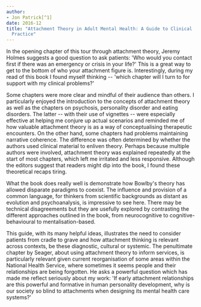 ```yaml
---
author:
- Jon Patrick[^1]
date: 2016-12
title: "Attachment Theory in Adult Mental Health: A Guide to Clinical
  Practice"
---
```


In the opening chapter of this tour through attachment theory, Jeremy
Holmes suggests a good question to ask patients: 'Who would you contact
first if there was an emergency or crisis in your life?' This is a great
way to get to the bottom of who your attachment figure is.
Interestingly, during my read of this book I found myself thinking --
'which chapter will I turn to for support with my clinical problems?'

Some chapters were more clear and mindful of their audience than others.
I particularly enjoyed the introduction to the concepts of attachment
theory as well as the chapters on psychosis, personality disorder and
eating disorders. The latter -- with their use of vignettes -- were
especially effective at helping me conjure up actual scenarios and
reminded me of how valuable attachment theory is as a way of
conceptualising therapeutic encounters. On the other hand, some chapters
had problems maintaining narrative coherence. The difference was often
determined by whether the authors used clinical material to enliven
theory. Perhaps because multiple authors were involved, attachment
theory was explained repeatedly at the start of most chapters, which
left me irritated and less responsive. Although the editors suggest that
readers might dip into the book, I found these theoretical recaps
tiring.

What the book does really well is demonstrate how Bowlby\'s theory has
allowed disparate paradigms to coexist. The influence and provision of a
common language, for thinkers from scientific backgrounds as distant as
evolution and psychoanalysis, is impressive to see here. There may be
technical disagreements but they are usefully explored by contrasting
the different approaches outlined in the book, from neurocognitive to
cognitive-behavioural to mentalisation-based.

This guide, with its many helpful ideas, illustrates the need to
consider patients from cradle to grave and how attachment thinking is
relevant across contexts, be these diagnostic, cultural or systemic. The
penultimate chapter by Seager, about using attachment theory to inform
services, is particularly relevant given current reorganisation of some
areas within the National Health Service, where sometimes it seems
people and their relationships are being forgotten. He asks a powerful
question which has made me reflect seriously about my work: 'If early
attachment relationships are this powerful and formative in human
personality development, why is our society so blind to attachments when
designing its mental health care systems?'

[^1]: **Jon Patrick**, Consultant Medical Psychotherapist, Royal
    Edinburgh Hospital, Edinburgh, UK, email: <jonpatrick1@nhs.net>
